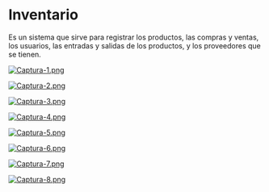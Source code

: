# Inventario

Es un sistema que sirve para registrar los productos, las compras y ventas, los usuarios, las entradas y salidas de los productos, y los proveedores que se tienen.

[![Captura-1.png](https://i.postimg.cc/jjbFwfFd/Captura-1.png)](https://postimg.cc/dh5BghFz)

[![Captura-2.png](https://i.postimg.cc/rpNYSpBG/Captura-2.png)](https://postimg.cc/v1DzyGHD)

[![Captura-3.png](https://i.postimg.cc/gJct4WpC/Captura-3.png)](https://postimg.cc/Ffqxsw7p)

[![Captura-4.png](https://i.postimg.cc/Kz9qHHvR/Captura-4.png)](https://postimg.cc/phFJ9kjH)

[![Captura-5.png](https://i.postimg.cc/qqzbVxzQ/Captura-5.png)](https://postimg.cc/4HRbptvh)

[![Captura-6.png](https://i.postimg.cc/bvpmNhZZ/Captura-6.png)](https://postimg.cc/3kfXnzCh)

[![Captura-7.png](https://i.postimg.cc/0jTfgRg2/Captura-7.png)](https://postimg.cc/64hRRP5D)

[![Captura-8.png](https://i.postimg.cc/J7sCWNw9/Captura-8.png)](https://postimg.cc/K4hHPg8N)
